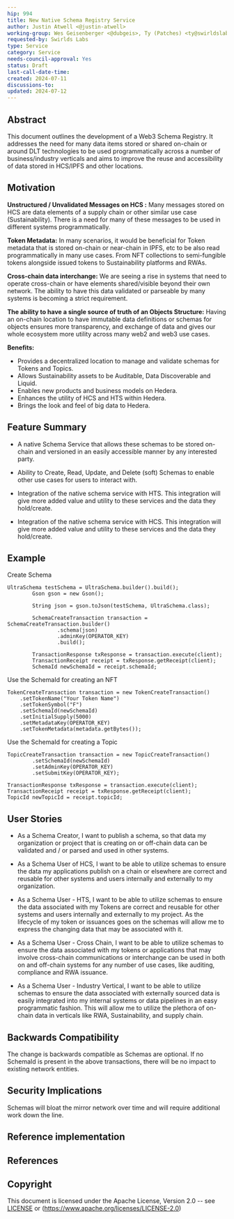 ```yaml
---
hip: 994
title: New Native Schema Registry Service
author: Justin Atwell <@justin-atwell>
working-group: Wes Geisenberger <@dubgeis>, Ty (Patches) <ty@swirldslabs.com>, Justin Atwell <@justin-atwell>, Cyndy Montgomery <montgomery@tolam.io>, 
requested-by: Swirlds Labs
type: Service
category: Service
needs-council-approval: Yes
status: Draft
last-call-date-time: 
created: 2024-07-11
discussions-to: 
updated: 2024-07-12
---
```


## Abstract

This document outlines the development of a Web3 Schema Registry. It addresses the need for many data items stored or shared on-chain or around DLT technologies to be used programmatically across a number of business/industry verticals and aims to improve the reuse and accessibility of data stored in HCS/IPFS and other locations.

## Motivation

**Unstructured / Unvalidated Messages on HCS :** Many messages stored on HCS are data elements of a supply chain or other similar use case (Sustainability). There is a need for many of these messages to be used in different systems programmatically.

**Token Metadata:** In many scenarios, it would be beneficial for Token metadata that is stored on-chain or near-chain in IPFS, etc to be also read programmatically in many use cases. From NFT collections to semi-fungible tokens alongside issued tokens to Sustainability platforms and RWAs.

**Cross-chain data interchange:** We are seeing a rise in systems that need to operate cross-chain or have elements shared/visible beyond their own network. The ability to have this data validated or parseable by many systems is becoming a strict requirement.

**The ability to have a single source of truth of an Objects Structure:** Having an on-chain location to have immutable data definitions or schemas for objects ensures more transparency, and exchange of data and gives our whole ecosystem more utility across many web2 and web3 use cases.

**Benefits:**

* Provides a decentralized location to manage and validate schemas for Tokens and Topics.
* Allows Sustainability assets to be Auditable, Data Discoverable and Liquid.
* Enables new products and business models on Hedera.
* Enhances the utility of HCS and HTS within Hedera.
* Brings the look and feel of big data to Hedera.

## Feature Summary

* A native Schema Service that allows these schemas to be stored on-chain and versioned in an easily accessible manner by any interested party.

* Ability to Create, Read, Update, and Delete (soft) Schemas to enable other use cases for users to interact with.

* Integration of the native schema service with HTS. This integration will give more added value and utility to these services and the data they hold/create.

* Integration of the native schema service with HCS. This integration will give more added value and utility to these services and the data they hold/create.

## Example
Create Schema
```
UltraSchema testSchema = UltraSchema.builder().build();
        Gson gson = new Gson();

        String json = gson.toJson(testSchema, UltraSchema.class);

        SchemaCreateTransaction transaction = SchemaCreateTransaction.builder()
                .schema(json)
                .adminKey(OPERATOR_KEY)
                .build();

        TransactionResponse txResponse = transaction.execute(client);
        TransactionReceipt receipt = txResponse.getReceipt(client);
        SchemaId newSchemaId = receipt.schemaId;
```

Use the SchemaId for creating an NFT

```       
TokenCreateTransaction transaction = new TokenCreateTransaction()
    .setTokenName("Your Token Name")
    .setTokenSymbol("F")
    .setSchemaId(newSchemaId)
    .setInitialSupply(5000)
    .setMetadataKey(OPERATOR_KEY)
    .setTokenMetadata(metadata.getBytes());
```

Use the SchemaId for creating a Topic

```       
TopicCreateTransaction transaction = new TopicCreateTransaction()
        .setSchemaId(newSchemaId)
        .setAdminKey(OPERATOR_KEY)
        .setSubmitKey(OPERATOR_KEY);

TransactionResponse txResponse = transaction.execute(client);
TransactionReceipt receipt = txResponse.getReceipt(client);
TopicId newTopicId = receipt.topicId;
```

## User Stories

* As a Schema Creator, I want to publish a schema, so that data my organization or project that is creating on or off-chain data can be validated and / or parsed and used in other systems.

* As a Schema User of HCS, I want to be able to utilize schemas to ensure the data my applications publish on a chain or elsewhere are correct and reusable for other systems and users internally and externally to my organization.

* As a Schema User - HTS, I want to be able to utilize schemas to ensure the data associated with my Tokens are correct and reusable for other systems and users internally and externally to my project. As the lifecycle of my token or issuances goes on the schemas will allow me to express the changing data that may be associated with it.

* As a Schema User - Cross Chain, I want to be able to utilize schemas to ensure the data associated with my tokens or applications that may involve cross-chain communications or interchange can be used in both on and off-chain systems for any number of use cases, like auditing, compliance and RWA issuance.

* As a Schema User - Industry Vertical, I want to be able to utilize schemas to ensure the data associated with externally sourced data is easily integrated into my internal systems or data pipelines in an easy programmatic fashion. This will allow me to utilize the plethora of on-chain data in verticals like RWA, Sustainability, and supply chain.

## Backwards Compatibility

The change is backwards compatible as Schemas are optional. If no SchemaId is present in the above transactions, there will be no impact to existing network entities.

## Security Implications

Schemas will bloat the mirror network over time and will require additional work down the line.

## Reference implementation



## References

## Copyright
This document is licensed under the Apache License, Version 2.0 -- see [LICENSE](../LICENSE) or (https://www.apache.org/licenses/LICENSE-2.0)
